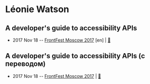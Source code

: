 # Léonie Watson

## A developer&#39;s guide to accessibility APIs
- 2017 Nov 18 -- [FrontFest Moscow 2017](https://youtu.be/KBMUoA3OEYY) [en] | [:notebook:](https://speakerdeck.com/frontfest/leonie-watson)  
## A developer&#39;s guide to accessibility APIs (с переводом)
- 2017 Nov 18 -- [FrontFest Moscow 2017](https://www.youtube.com/watch?v=k7Uty2M7y1k)  | [:notebook:](https://speakerdeck.com/frontfest/leonie-watson)  
